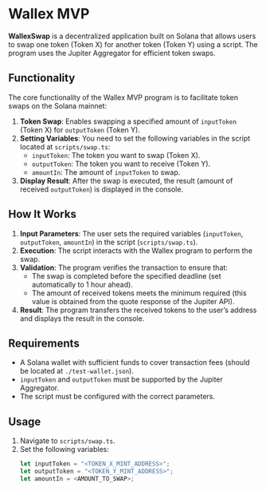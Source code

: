 # Wallex MVP

**WallexSwap** is a decentralized application built on Solana that allows users to swap one token (Token X) for another token (Token Y) using a script. The program uses the Jupiter Aggregator for efficient token swaps.

## Functionality

The core functionality of the Wallex MVP program is to facilitate token swaps on the Solana mainnet:

1. **Token Swap**: Enables swapping a specified amount of `inputToken` (Token X) for `outputToken` (Token Y).
2. **Setting Variables**: You need to set the following variables in the script located at `scripts/swap.ts`:
   - `inputToken`: The token you want to swap (Token X).
   - `outputToken`: The token you want to receive (Token Y).
   - `amountIn`: The amount of `inputToken` to swap.
3. **Display Result**: After the swap is executed, the result (amount of received `outputToken`) is displayed in the console.

## How It Works

1. **Input Parameters**: The user sets the required variables (`inputToken`, `outputToken`, `amountIn`) in the script (`scripts/swap.ts`).
2. **Execution**: The script interacts with the Wallex program to perform the swap.
3. **Validation**: The program verifies the transaction to ensure that:
   - The swap is completed before the specified deadline (set automatically to 1 hour ahead).
   - The amount of received tokens meets the minimum required (this value is obtained from the quote response of the Jupiter API).
4. **Result**: The program transfers the received tokens to the user’s address and displays the result in the console.

## Requirements

- A Solana wallet with sufficient funds to cover transaction fees (should be located at `./test-wallet.json`).
- `inputToken` and `outputToken` must be supported by the Jupiter Aggregator.
- The script must be configured with the correct parameters.

## Usage

1. Navigate to `scripts/swap.ts`.
2. Set the following variables:
   ```ts
   let inputToken = "<TOKEN_X_MINT_ADDRESS>";
   let outputToken = "<TOKEN_Y_MINT_ADDRESS>";
   let amountIn = <AMOUNT_TO_SWAP>;

